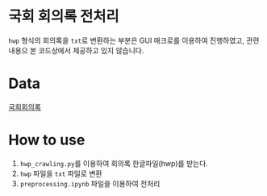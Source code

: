 # 국회 회의록 전처리
`hwp` 형식의 회의록을 `txt`로 변환하는 부분은 GUI 매크로를 이용하여 진행하였고, 관련 내용으 본 코드상에서 제공하고 있지 않습니다.

# Data
[국회회의록](http://likms.assembly.go.kr/record/mhs-40-010.do)

# How to use
1. `hwp_crawling.py`를 이용하여 회의록 한글파일(hwp)를 받는다.
1. `hwp` 파일을 `txt` 파일로 변환
1. `preprocessing.ipynb` 파일을 이용하여 전처리

